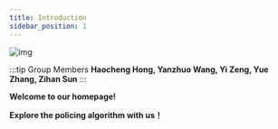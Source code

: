 ```yaml
---
title: Introduction
sidebar_position: 1
---
```

![img](https://lh5.googleusercontent.com/sW3Sc9g4GbJpU8ZPVUq5ws8INPMCu-DaEAZGEYNK4kj8vjljt9g6-xkshk-Z1_UvQTUzuG-_Flvjb15_-gMCnUBJj9rE5ZfEALQv7749ptfvoLT0Ed4_2GLwA9tOfa1n78VnxOIi)


:::tip  Group Members
**Haocheng Hong, Yanzhuo Wang, Yi Zeng, Yue Zhang, Zihan Sun**
:::

**Welcome to our homepage!**

**Explore the policing algorithm with us！**